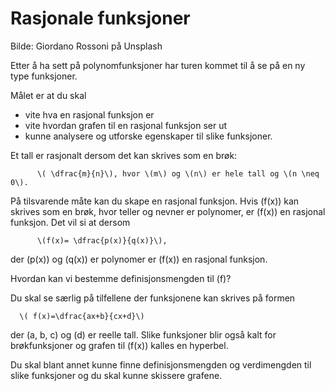 # Rasjonale funksjoner

Bilde: Giordano Rossoni på Unsplash



Etter å ha sett på polynomfunksjoner har turen kommet til å se på en ny type  funksjoner.

Målet er at du skal 

* vite hva en rasjonal funksjon er
* vite hvordan grafen til en rasjonal funksjon ser ut
* kunne analysere og utforske egenskaper til slike funksjoner. 



Et tall er rasjonalt dersom det kan skrives som en brøk:

          \( \dfrac{m}{n}\), hvor \(m\) og \(n\) er hele tall og \(n \neq 0\). 

På tilsvarende måte kan du skape en rasjonal funksjon. Hvis \(f(x)\) kan skrives som en brøk, hvor teller og nevner er polynomer, er \(f(x)\) en rasjonal funksjon. Det vil si at dersom

          \(f(x)= \dfrac{p(x)}{q(x)}\), 

der \(p(x)\) og \(q(x)\) er polynomer er \(f(x)\) en rasjonal funksjon.

Hvordan kan vi bestemme definisjonsmengden til \(f\)?

Du skal se særlig på tilfellene der funksjonene kan skrives på formen 

      \( f(x)=\dfrac{ax+b}{cx+d}\) 

der \(a, b, c\) og \(d\) er reelle tall. Slike funksjoner blir også kalt for brøkfunksjoner og grafen til \(f(x)\) kalles en hyperbel. 

Du skal blant annet kunne finne definisjonsmengden og verdimengden til slike funksjoner og du skal kunne skissere grafene. 
